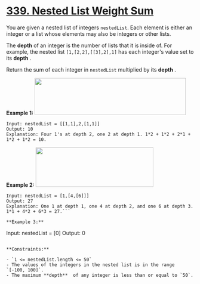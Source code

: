 # [339. Nested List Weight Sum](https://leetcode.com/problems/nested-list-weight-sum/description/)

You are given a nested list of integers `nestedList`. Each element is either an integer or a list whose elements may also be integers or other lists.

The **depth**  of an integer is the number of lists that it is inside of. For example, the nested list `[1,[2,2],[[3],2],1]` has each integer's value set to its **depth** .

Return the sum of each integer in `nestedList` multiplied by its **depth** .

**Example 1:** 
<img alt="" src="https://assets.leetcode.com/uploads/2021/01/14/nestedlistweightsumex1.png" style="width: 405px; height: 99px;">

```
Input: nestedList = [[1,1],2,[1,1]]
Output: 10
Explanation: Four 1's at depth 2, one 2 at depth 1. 1*2 + 1*2 + 2*1 + 1*2 + 1*2 = 10.
```

**Example 2:** 
<img alt="" src="https://assets.leetcode.com/uploads/2021/01/14/nestedlistweightsumex2.png" style="width: 315px; height: 106px;">

```
Input: nestedList = [1,[4,[6]]]
Output: 27
Explanation: One 1 at depth 1, one 4 at depth 2, and one 6 at depth 3. 1*1 + 4*2 + 6*3 = 27.```

**Example 3:** 

```
Input: nestedList = [0]
Output: 0
```

**Constraints:** 

- `1 <= nestedList.length <= 50`
- The values of the integers in the nested list is in the range `[-100, 100]`.
- The maximum **depth**  of any integer is less than or equal to `50`.